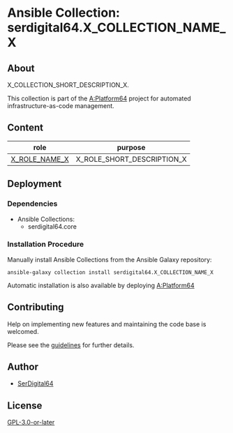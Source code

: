 # Ansible Collection: serdigital64.X_COLLECTION_NAME_X

## About

X_COLLECTION_SHORT_DESCRIPTION_X.

This collection is part of the [A:Platform64](https://github.com/serdigital64/aplatform64) project for automated infrastructure-as-code management.

## Content

| role                                                                               | purpose                    |
| ---------------------------------------------------------------------------------- | -------------------------- |
| [X_ROLE_NAME_X](https://aplatform64.readthedocs.io/en/latest/roles/ROLE_NAME_X.md) | X_ROLE_SHORT_DESCRIPTION_X |

## Deployment

### Dependencies

- Ansible Collections:
  - serdigital64.core

### Installation Procedure

Manually install Ansible Collections from the Ansible Galaxy repository:

```shell
ansible-galaxy collection install serdigital64.X_COLLECTION_NAME_X
```

Automatic installation is also available by deploying [A:Platform64](https://aplatform64.readthedocs.io/en/latest/#deployment)

## Contributing

Help on implementing new features and maintaining the code base is welcomed.

Please see the [guidelines](https://aplatform64.readthedocs.io/en/latest/contributing/guidelines) for further details.

## Author

- [SerDigital64](https://serdigital64.github.io/)

## License

[GPL-3.0-or-later](https://www.gnu.org/licenses/gpl-3.0.txt)
